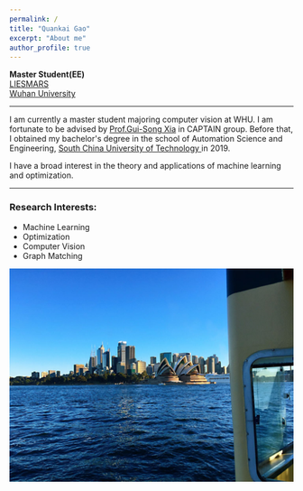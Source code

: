 ```yaml
---
permalink: /
title: "Quankai Gao"
excerpt: "About me"
author_profile: true
---
```

<span style="font-weight:bold">Master Student(EE)</span><br>
<a href="http://www.lmars.whu.edu.cn/" target="_blank">LIESMARS</a><br>
<a href="https://www.whu.edu.cn/" target="_blank">Wuhan University</a><br>

---

I am currently a master student majoring computer vision at WHU. I am fortunate to be advised by <a href="http://www.captain-whu.com/xia.html" target="_blank"> Prof.Gui-Song Xia</a> in CAPTAIN group. Before that, I obtained my bachelor's degree in the school of Automation Science and Engineering, <a href="https://www.scut.edu.cn/" target="_blank"> South China University of Technology </a>in 2019.

I have a broad interest in the theory and applications of machine learning and optimization.

---

### Research Interests:
* Machine Learning
* Optimization
* Computer Vision
* Graph Matching


![Editing a markdown file for a talk](/images/Sydney.jpg)

